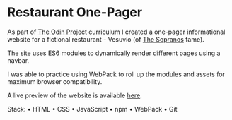 # Restaurant One-Pager

As part of [The Odin Project](http://theodinproject.com) curriculum I created a one-pager informational website for a fictional restaurant - Vesuvio (of [The Sopranos](https://sopranos.fandom.com/wiki/Vesuvio) fame).

The site uses ES6 modules to dynamically render different pages using a navbar.

I was able to practice using WebPack to roll up the modules and assets for maximum browser compatibility.

A live preview of the website is available [here](https://s111ew.github.io/odin-restaurant-page/).

Stack:
• HTML
• CSS
• JavaScript
• npm
• WebPack
• Git
